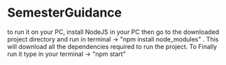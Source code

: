 # SemesterGuidance
to run it on your PC, install NodeJS in your PC then go to the downloaded project directory and run in terminal -> "npm install node_modules"   .
This will download all the dependencies required to run the project.
To Finally run it type in your terminal -> "npm start"
